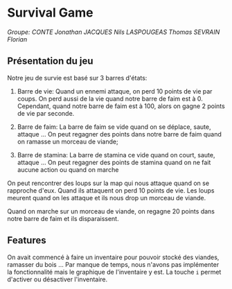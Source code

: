 # Survival Game 
*Groupe: CONTE Jonathan JACQUES Nils LASPOUGEAS Thomas SEVRAIN Florian*

## Présentation du jeu

Notre jeu de survie est basé sur 3 barres d'états:
1. Barre de vie:
Quand un ennemi attaque, on perd 10 points de vie par coups. On perd aussi de la vie quand notre barre de faim est à 0. Cependant, quand notre barre de faim est à 100, alors on gagne 2 points de vie par seconde.

2. Barre de faim:
La barre de faim se vide quand on se déplace, saute, attaque ... On peut regagner des points dans notre barre de faim quand on ramasse un morceau de viande;

3. Barre de stamina:
La barre de stamina ce vide quand on court, saute, attaque ... On peut regagner des points de stamina quand on ne fait aucune action ou quand on marche

On peut rencontrer des loups sur la map qui nous attaque quand on se rapproche d'eux. Quand ils attaquent on perd 10 points de vie. Les loups meurent quand on les attaque et ils nous drop un morceau de viande.

Quand on marche sur un morceau de viande, on regagne 20 points dans notre barre de faim et ils disparaissent.
## Features
On avait commencé à faire un inventaire pour pouvoir stocké des viandes, ramasser du bois ... Par manque de temps, nous n'avons pas implémenter la fonctionnalité mais le graphique de l'inventaire y est.
La touche `i` permet d'activer ou désactiver l'inventaire.
